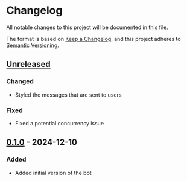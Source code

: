 # Changelog

All notable changes to this project will be documented in this file.

The format is based on [Keep a Changelog](https://keepachangelog.com/en/1.1.0/),
and this project adheres to [Semantic Versioning](https://semver.org/spec/v2.0.0.html).

## [Unreleased]
### Changed
- Styled the messages that are sent to users

### Fixed
- Fixed a potential concurrency issue
## [0.1.0] - 2024-12-10
### Added
- Added initial version of the bot

[Unreleased]: https://github.com/jord-nijhuis/discord-voice-watch/compare/0.1.0...HEAD
[0.1.0]: https://github.com/jord-nijhuis/discord-voice-watch/releases/tag/0.1.0
